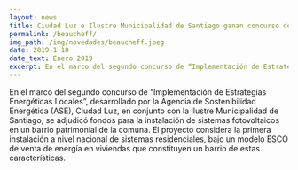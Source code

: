 ```yaml
---
layout: news
title: Ciudad Luz e Ilustre Municipalidad de Santiago ganan concurso de la Agencia de Sostenibilidad Energética
permalink: /beaucheff/
img_path: /img/novedades/beaucheff.jpeg
date: 2019-1-10
date_text: Enero 2019
excerpt: En el marco del segundo concurso de “Implementación de Estrategias Energéticas Locales”, desarrollado por la Agencia de Sostenibilidad Energética (ASE), Ciudad Luz, en conjunto con la Ilustre Municipalidad de Santiago...
---
```

En el marco del segundo concurso de “Implementación de Estrategias Energéticas Locales”, desarrollado por la Agencia de Sostenibilidad Energética (ASE), Ciudad Luz, en conjunto con la Ilustre Municipalidad de Santiago, se adjudicó fondos para la instalación de sistemas fotovoltaicos en un barrio patrimonial de la comuna. El proyecto considera la primera instalación a nivel nacional de sistemas residenciales, bajo un modelo ESCO de venta de energía en viviendas que constituyen un barrio de estas características.
